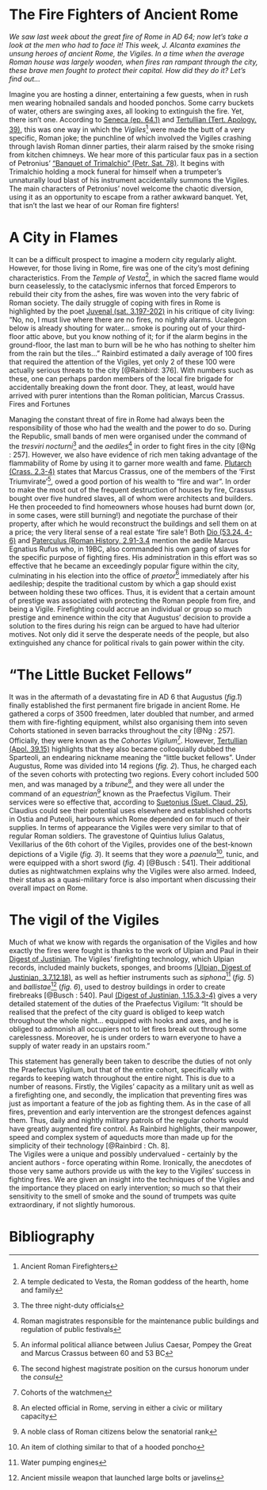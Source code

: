 The Fire Fighters of Ancient Rome
=================================

*We saw last week about the great fire of Rome in AD 64; now let’s take a look at the men who had to face it! This week, J. Alcanta examines the unsung heroes of ancient Rome, the Vigiles. In a time when the average Roman house was largely wooden, when fires ran rampant through the city, these brave men fought to protect their capital. How did they do it? Let’s find out…*

Imagine you are hosting a dinner, entertaining a few guests, when in rush men wearing hobnailed sandals and hooded ponchos. Some carry buckets of water, others are swinging axes, all looking to extinguish the fire. Yet, there isn’t one.
According to [Seneca (ep. 64.1)](https://www.loebclassics.com/view/seneca_younger-epistles/1917/pb_LCL075.439.xml) and [Tertullian (Tert. Apology. 39)](http://www.logoslibrary.org/tertullian/apology/39.html), this was one way in which the *Vigiles*[^1] were made the butt of a very specific, Roman joke; the punchline of which involved the Vigiles crashing through lavish Roman dinner parties, their alarm raised by the smoke rising from kitchen chimneys.
We hear more of this particular faux pas in a section of Petronius’ [“Banquet of Trimalchio” (Petr. Sat. 78)](http://www.perseus.tufts.edu/hopper/text?doc=Perseus%3Atext%3A2007.01.0027%3Atext%3DSatyricon%3Asection%3D78). It begins with Trimalchio holding a mock funeral for himself when a trumpeter’s unnaturally loud blast of his instrument accidentally summons the Vigiles. The main characters of Petronius’ novel welcome the chaotic diversion, using it as an opportunity to escape from a rather awkward banquet. Yet, that isn’t the last we hear of our Roman fire fighters!

A City in Flames
================

It can be a difficult prospect to imagine a modern city regularly alight. However, for those living in Rome, fire was one of the city’s most defining characteristics. From the *Temple of Vesta*[^2],  in which the sacred flame would burn ceaselessly, to the cataclysmic infernos that forced Emperors to rebuild their city from the ashes, fire was woven into the very fabric of Roman society. The daily struggle of coping with fires in Rome is highlighted by the poet [Juvenal (sat. 3.197-202)](http://www.tertullian.org/fathers/juvenal_satires_03.htm) in his critique of city living:
“No, no, I must live where there are no fires, no nightly alarms. Ucalegon below is already shouting for water… smoke is pouring out of your third-floor attic above, but you know nothing of it; for if the alarm begins in the ground-floor, the last man to burn will be he who has nothing to shelter him from the rain but the tiles...”
Rainbird estimated a daily average of 100 fires that required the attention of the Vigiles, yet only 2 of these 100 were actually serious threats to the city [@Rainbird: 376]. With numbers such as these, one can perhaps pardon members of the local fire brigade for accidentally breaking down the front door. They, at least, would have arrived with purer intentions than the Roman politician, Marcus Crassus.
Fires and Fortunes

Managing the constant threat of fire in Rome had always been the responsibility of those who had the wealth and the power to do so. During the Republic, small bands of men were organised under the command of the *tresviri nocturni*[^3]  and the *aediles*[^4]  in order to fight fires in the city [@Ng : 257]. However, we also have evidence of rich men taking advantage of the flammability of Rome by using it to garner more wealth and fame. [Plutarch (Crass. 2.3-4)](http://penelope.uchicago.edu/Thayer/e/roman/texts/plutarch/lives/crassus*.html) states that Marcus Crassus, one of the members of the ‘First Triumvirate’[^5],  owed a good portion of his wealth to “fire and war”. In order to make the most out of the frequent destruction of houses by fire, Crassus bought over five hundred slaves, all of whom were architects and builders. He then proceeded to find homeowners whose houses had burnt down (or, in some cases, were still burning!) and negotiate the purchase of their property, after which he would reconstruct the buildings and sell them on at a price; the very literal sense of a real estate ‘fire sale’!
Both [Dio (53.24. 4-6)](http://penelope.uchicago.edu/Thayer/E/Roman/Texts/Cassius_Dio/53*.html) and [Paterculus (Roman History, 2.91-3.4](http://penelope.uchicago.edu/Thayer/E/Roman/Texts/Velleius_Paterculus/2C*.html) mention the aedile Marcus Egnatius Rufus who, in 19BC, also commanded his own gang of slaves for the specific purpose of fighting fires. His administration in this effort was so effective that he became an exceedingly popular figure within the city, culminating in his election into the office of *praetor*[^6]  immediately after his aedileship; despite the traditional custom by which a gap should exist between holding these two offices.
Thus, it is evident that a certain amount of prestige was associated with protecting the Roman people from fire, and being a Vigile. Firefighting could accrue an individual or group so much prestige and eminence within the city that Augustus’ decision to provide a solution to the fires during his reign can be argued to have had ulterior motives. Not only did it serve the desperate needs of the people, but also extinguished any chance for political rivals to gain power within the city.

“The Little Bucket Fellows”
===========================

It was in the aftermath of a devastating fire in AD 6 that Augustus (*fig.1*) finally established the first permanent fire brigade in ancient Rome. He gathered a corps of 3500 freedmen, later doubled that number, and armed them with fire-fighting equipment, whilst also organising them into seven Cohorts stationed in seven barracks throughout the city [@Ng : 257]. Officially, they were known as the *Cohortes Vigilum*[^7].  However, [Tertullian (Apol. 39.15)](http://www.thelatinlibrary.com/tertullian/tertullian.apol.shtml) highlights that they also became colloquially dubbed the Sparteoli, an endearing nickname meaning the “little bucket fellows”.
Under Augustus, Rome was divided into 14 regions (*fig. 2*). Thus, he charged each of the seven cohorts with protecting two regions. Every cohort included 500 men, and was managed by a *tribune*[^8],  and they were all under the command of an *equestrian*[^9]  known as the Praefectus Vigilum. Their services were so effective that, according to [Suetonius (Suet. Claud. 25)](http://www.perseus.tufts.edu/hopper/text?doc=Perseus:abo:phi,1348,015:25), Claudius could see their potential uses elsewhere and established cohorts in Ostia and Puteoli, harbours which Rome depended on for much of their supplies.
In terms of appearance the Vigiles were very similar to that of regular Roman soldiers. The gravestone of Quintius Iulius Galatus, Vexillarius of the 6th cohort of the Vigiles, provides one of the best-known depictions of a Vigile (*fig. 3*).  It seems that they wore a *paenula*[^10],  tunic, and were equipped with a short sword (*fig. 4*) [@Busch : 541]. Their additional duties as nightwatchmen explains why the Vigiles were also armed. Indeed, their status as a quasi-military force is also important when discussing their overall impact on Rome.

The vigil of the Vigiles
========================

Much of what we know with regards the organisation of the Vigiles and how exactly the fires were fought is thanks to the work of Ulpian and Paul in their [Digest of Justinian](http://nbls.soc.srcf.net/files/files/Civil%20II/Texts/Digest%20of%20Justinian,%20Volume%203%20(D.30-40).pdf).  The Vigiles’ firefighting technology, which Ulpian records, included mainly buckets, sponges, and brooms [(Ulpian, Digest of Justinian, 3.7.12.18)](http://nbls.soc.srcf.net/files/files/Civil%20II/Texts/Digest%20of%20Justinian,%20Volume%203%20(D.30-40).pdf), as well as heftier instruments such as *siphona*[^11]  (*fig. 5*) and *ballistae*[^12]  (*fig. 6*), used to destroy buildings in order to create firebreaks [@Busch : 540].
Paul [(Digest of Justinian, 1.15.3.3-4)](http://nbls.soc.srcf.net/files/files/Civil%20II/Texts/Digest%20of%20Justinian,%20Volume%201%20(D.1-15).pdf) gives a very detailed statement of the duties of the Praefectus Vigilum:
“It should be realised that the prefect of the city guard is obliged to keep watch throughout the whole night… equipped with hooks and axes, and he is obliged to admonish all occupiers not to let fires break out through some carelessness. Moreover, he is under orders to warn everyone to have a supply of water ready in an upstairs room.”

This statement has generally been taken to describe the duties of not only the Praefectus Vigilum, but that of the entire cohort, specifically with regards to keeping watch throughout the entire night. This is due to a number of reasons. Firstly, the Vigiles’ capacity as a military unit as well as a firefighting one, and secondly, the implication that preventing fires was just as important a feature of the job as fighting them.
As in the case of all fires, prevention and early intervention are the strongest defences against them. Thus, daily and nightly military patrols of the regular cohorts would have greatly augmented fire control.  As Rainbird highlights, their manpower, speed and complex system of aqueducts more than made up for the simplicity of their technology [@Rainbird : Ch. 8].   
The Vigiles were a unique and possibly undervalued - certainly by the ancient authors - force operating within Rome. Ironically, the anecdotes of those very same authors provide us with the key to the Vigiles’ success in fighting fires. We are given an insight into the techniques of the Vigiles and the importance they placed on early intervention; so much so that their sensitivity to the smell of smoke and the sound of trumpets was quite extraordinary, if not slightly humorous.

Bibliography
============

[^1]: Ancient Roman Firefighters

[^2]: A temple dedicated to Vesta, the Roman goddess of the hearth, home and family

[^3]: The three night-duty officials

[^4]: Roman magistrates responsible for the maintenance public buildings and regulation of public festivals

[^5]: An informal political alliance between Julius Caesar, Pompey the Great and Marcus Crassus between 60 and 53 BC

[^6]: The second highest magistrate position on the cursus honorum under the *consul*

[^7]: Cohorts of the watchmen

[^8]: An elected official in Rome, serving in either a civic or military capacity

[^9]: A noble class of Roman citizens below the senatorial rank

[^10]: An item of clothing similar to that of a hooded poncho

[^11]: Water pumping engines

[^12]: Ancient missile weapon that launched large bolts or javelins
